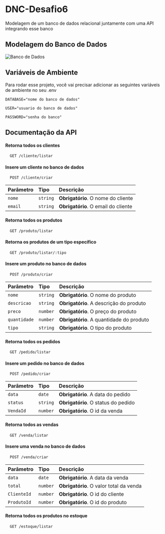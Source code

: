 # DNC-Desafio6

Modelagem de um banco de dados relacional juntamente com uma API integrando esse banco

## Modelagem do Banco de Dados

![Banco de Dados](https://github.com/iLuiszin/DNC-Desafio6/assets/79981019/971f9abf-aab4-4aae-ad4e-e4b8b86461f3)


## Variáveis de Ambiente

Para rodar esse projeto, você vai precisar adicionar as seguintes variáveis de ambiente no seu .env

`DATABASE="nome do banco de dados"`

`USER="usuario do banco de dados"`

`PASSWORD="senha do banco"`

## Documentação da API

#### Retorna todos os clientes

```http
  GET /cliente/listar
```

#### Insere um cliente no banco de dados

```http
  POST /cliente/criar
```

| Parâmetro | Tipo     | Descrição                           |
| :-------- | :------- | :---------------------------------- |
| `nome`    | `string` | **Obrigatório**. O nome do cliente  |
| `email`   | `string` | **Obrigatório**. O email do cliente |

#### Retorna todos os produtos

```http
  GET /produto/listar
```

#### Retorna os produtos de um tipo específico

```http
  GET /produto/listar/:tipo
```

#### Insere um produto no banco de dados

```http
  POST /produto/criar
```

| Parâmetro    | Tipo     | Descrição                                |
| :----------- | :------- | :--------------------------------------- |
| `nome`       | `string` | **Obrigatório**. O nome do produto       |
| `descricao`  | `string` | **Obrigatório**. A descrição do produto  |
| `preco`      | `number` | **Obrigatório**. O preço do produto      |
| `quantidade` | `number` | **Obrigatório**. A quantidade do produto |
| `tipo`       | `string` | **Obrigatório**. O tipo do produto       |

#### Retorna todos os pedidos

```http
  GET /pedido/listar
```

#### Insere um pedido no banco de dados

```http
  POST /pedido/criar
```

| Parâmetro | Tipo     | Descrição                           |
| :-------- | :------- | :---------------------------------- |
| `data`    | `date`   | **Obrigatório**. A data do pedido   |
| `status`  | `string` | **Obrigatório**. O status do pedido |
| `VendaId` | `number` | **Obrigatório**. O id da venda      |

#### Retorna todos as vendas

```http
  GET /venda/listar
```

#### Insere uma venda no banco de dados

```http
  POST /venda/criar
```

| Parâmetro   | Tipo     | Descrição                               |
| :---------- | :------- | :-------------------------------------- |
| `data`      | `date`   | **Obrigatório**. A data da venda        |
| `total`     | `number` | **Obrigatório**. O valor total da venda |
| `ClienteId` | `number` | **Obrigatório**. O id do cliente        |
| `ProdutoId` | `number` | **Obrigatório**. O id do produto        |

#### Retorna todos os produtos no estoque

```http
  GET /estoque/listar
```
